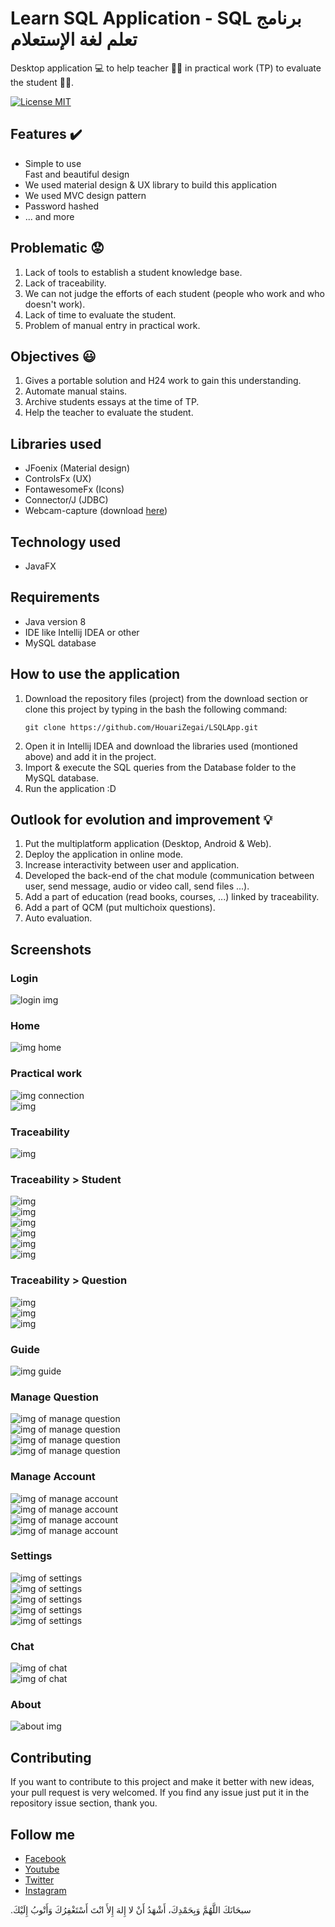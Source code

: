 # Learn SQL Application - SQL برنامج تعلم لغة الإستعلام
Desktop application :computer: to help teacher 👨‍🏫  in practical work (TP) to evaluate the student 👨‍🎓.

[![License MIT](https://img.shields.io/badge/license-MIT-blue.svg)](https://github.com/HouariZegai/LSQLApp/blob/master/LICENSE)


## Features :heavy_check_mark:
<ul>
  <li>Simple to use</li
  <li>Fast and beautiful design</li>
  <li>We used material design & UX library to build this application</li>
  <li>We used MVC design pattern</li>
  <li>Password hashed</li>
  <li>... and more</li>
</ul>

## Problematic :worried:
<ol>
  <li>Lack of tools to establish a student knowledge base.</li>
  <li>Lack of traceability.</li>
  <li>We can not judge the efforts of each student (people who work and who doesn't work).</li>
  <li>Lack of time to evaluate the student.</li>
  <li>Problem of manual entry in practical work.</li>
</ol>

## Objectives :smiley:
<ol>
  <li>Gives a portable solution and H24 work to gain this understanding.</li>
  <li>Automate manual stains.</li>
  <li>Archive students essays at the time of TP.</li>
  <li>Help the teacher to evaluate the student.</li>
</ol>

## Libraries used
<ul>
  <li>JFoenix (Material design)</li>
  <li>ControlsFx (UX)</li>
  <li>FontawesomeFx (Icons)</li>
  <li>Connector/J (JDBC)</li>
  <li>Webcam-capture (download <a href="http://webcam-capture.sarxos.pl/">here</a>)</li>
</ul>

## Technology used
<ul>
  <li>JavaFX</li>
</ul>

## Requirements
<ul>
  <li>Java version 8</li>
  <li>IDE like Intellij IDEA or other</li>
  <li>MySQL database</li>
</ul>

## How to use the application
<ol>
<li> Download the repository files (project) from the download section or clone this project by typing in the bash the following command:

    git clone https://github.com/HouariZegai/LSQLApp.git
</li>
<li>Open it in Intellij IDEA and download the libraries used (montioned above) and add it in the project.</li>
<li>Import & execute the SQL queries from the Database folder to the MySQL database.</li>
<li>Run the application :D</li>
</ol>

## Outlook for evolution and improvement :bulb:
<ol>
  <li>Put the multiplatform application (Desktop, Android & Web).</li>
  <li>Deploy the application in online mode.</li>
  <li>Increase interactivity between user and application.</li>
  <li>Developed the back-end of the chat module (communication between user, send message, audio or video call, send files ...).</li>
  <li>Add a part of education (read books, courses, ...) linked by traceability.</li>
  <li>Add a part of QCM (put multichoix questions).</li>
  <li>Auto evaluation.</li>
</ol>

## Screenshots

### Login
<img src="https://github.com/HouariZegai/LSQLApp/blob/master/Screenshots/login.PNG" alt="login img"><br/>

### Home
<img src="https://github.com/HouariZegai/LSQLApp/blob/master/Screenshots/home.PNG" alt="img home"><br/>

### Practical work
<img src="https://github.com/HouariZegai/LSQLApp/blob/master/Screenshots/practical-work/c3.PNG" alt="img connection"><br>
<img src="https://github.com/HouariZegai/LSQLApp/blob/master/Screenshots/practical-work/c4.PNG" alt="img "><br>

### Traceability
<img src="https://github.com/HouariZegai/LSQLApp/blob/master/Screenshots/traceability/trac.PNG" alt="img "><br>
### Traceability > Student
<img src="https://github.com/HouariZegai/LSQLApp/blob/master/Screenshots/traceability/trac-student/trac2.PNG" alt="img "><br>
<img src="https://github.com/HouariZegai/LSQLApp/blob/master/Screenshots/traceability/trac-student/trac3.PNG" alt="img "><br>
<img src="https://github.com/HouariZegai/LSQLApp/blob/master/Screenshots/traceability/trac-student/trac4.PNG" alt="img "><br>
<img src="https://github.com/HouariZegai/LSQLApp/blob/master/Screenshots/traceability/trac-student/trac5.PNG" alt="img "><br>
<img src="https://github.com/HouariZegai/LSQLApp/blob/master/Screenshots/traceability/trac-student/trac6.PNG" alt="img "><br>
<img src="https://github.com/HouariZegai/LSQLApp/blob/master/Screenshots/traceability/trac-student/trac7.PNG" alt="img "><br>
### Traceability > Question
<img src="https://github.com/HouariZegai/LSQLApp/blob/master/Screenshots/traceability/trac-question/trac8.PNG" alt="img "><br>
<img src="https://github.com/HouariZegai/LSQLApp/blob/master/Screenshots/traceability/trac-question/trac9.PNG" alt="img "><br>
<img src="https://github.com/HouariZegai/LSQLApp/blob/master/Screenshots/traceability/trac-question/trac10.PNG" alt="img "><br>

### Guide
<img src="https://github.com/HouariZegai/LSQLApp/blob/master/Screenshots/guide.PNG" alt="img guide">

### Manage Question
<img src="https://github.com/HouariZegai/LSQLApp/blob/master/Screenshots/manage-question/q.PNG" alt="img of manage question"><br>
<img src="https://github.com/HouariZegai/LSQLApp/blob/master/Screenshots/manage-question/q2.PNG" alt="img of manage question"><br>
<img src="https://github.com/HouariZegai/LSQLApp/blob/master/Screenshots/manage-question/q3.PNG" alt="img of manage question"><br>
<img src="https://github.com/HouariZegai/LSQLApp/blob/master/Screenshots/manage-question/q4.PNG" alt="img of manage question"><br>

### Manage Account
<img src="https://github.com/HouariZegai/LSQLApp/blob/master/Screenshots/manage-account/a.PNG" alt="img of manage account"><br>
<img src="https://github.com/HouariZegai/LSQLApp/blob/master/Screenshots/manage-account/a2.PNG" alt="img of manage account"><br>
<img src="https://github.com/HouariZegai/LSQLApp/blob/master/Screenshots/manage-account/a3.PNG" alt="img of manage account"><br>
<img src="https://github.com/HouariZegai/LSQLApp/blob/master/Screenshots/manage-account/a4.PNG" alt="img of manage account"><br>

### Settings
<img src="https://github.com/HouariZegai/LSQLApp/blob/master/Screenshots/settings/s.PNG" alt="img of settings"><br>
<img src="https://github.com/HouariZegai/LSQLApp/blob/master/Screenshots/settings/s2.PNG" alt="img of settings"><br>
<img src="https://github.com/HouariZegai/LSQLApp/blob/master/Screenshots/settings/s3.PNG" alt="img of settings"><br>
<img src="https://github.com/HouariZegai/LSQLApp/blob/master/Screenshots/settings/s4.PNG" alt="img of settings"><br>
<img src="https://github.com/HouariZegai/LSQLApp/blob/master/Screenshots/settings/s5.PNG" alt="img of settings"><br>

### Chat
<img src="https://github.com/HouariZegai/LSQLApp/blob/master/Screenshots/chat/c.PNG" alt="img of chat"><br>
<img src="https://github.com/HouariZegai/LSQLApp/blob/master/Screenshots/chat/c2.PNG" alt="img of chat"><br>

### About
<img src="https://github.com/HouariZegai/LSQLApp/blob/master/Screenshots/about.PNG" alt="about img"><br>

## Contributing
If you want to contribute to this project and make it better with new ideas, your pull request is very welcomed.
If you find any issue just put it in the repository issue section, thank you.

## Follow me
<ul>
  <li><a href="https://www.facebook.com/GeekHouari">Facebook</a></li>
  <li><a href="https://www.youtube.com/HouariZegai">Youtube</a></li>
  <li><a href="https://www.twitter.com/HouariZegai">Twitter</a></li>
  <li><a href="https://www.instagram.com/HouariZegai">Instagram</a></li>
</ul>

.سبحَانَكَ اللَّهُمَّ وَبِحَمْدِكَ، أَشْهَدُ أَنْ لا إِلهَ إِلأَ انْتَ أَسْتَغْفِرُكَ وَأَتْوبُ إِلَيْكَ
